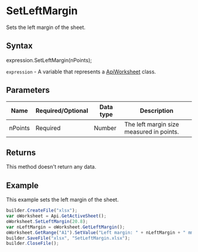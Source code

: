 # SetLeftMargin

Sets the left margin of the sheet.

## Syntax

expression.SetLeftMargin(nPoints);

`expression` - A variable that represents a [ApiWorksheet](../ApiWorksheet.md) class.

## Parameters

| **Name** | **Required/Optional** | **Data type** | **Description** |
| ------------- | ------------- | ------------- | ------------- |
| nPoints | Required | Number | The left margin size measured in points. |

## Returns

This method doesn't return any data.

## Example

This example sets the left margin of the sheet.

```javascript
builder.CreateFile("xlsx");
var oWorksheet = Api.GetActiveSheet();
oWorksheet.SetLeftMargin(20.8);
var nLeftMargin = oWorksheet.GetLeftMargin();
oWorksheet.GetRange("A1").SetValue("Left margin: " + nLeftMargin + " mm");
builder.SaveFile("xlsx", "SetLeftMargin.xlsx");
builder.CloseFile();
```